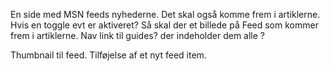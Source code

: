 En side med MSN feeds nyhederne.
Det skal også komme frem i artiklerne. Hvis en toggle evt er aktiveret?
Så skal der et billede på Feed som kommer frem i artiklerne.
Nav link til guides? der indeholder dem alle ?




Thumbnail til feed. Tilføjelse af et nyt feed item.